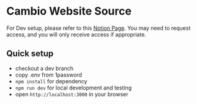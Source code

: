 # Cambio Website Source
For Dev setup, please refer to this [Notion Page](https://www.notion.so/goldpiggy/TS-JS-Dev-Setup-ada0f7cdf74c424c8767ed692150cc88?pvs=4). You may need to request access, and you will only receive access if appropriate.

## Quick setup
- checkout a dev branch
- copy .env from 1password
- `npm install` for dependency
- `npm run dev` for local development and testing
- open `http://localhost:3000` in your browser
